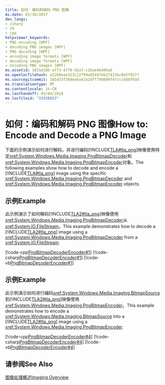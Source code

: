 ```yaml
---
title: 如何：编码和解码 PNG 图像
ms.date: 03/30/2017
dev_langs:
- csharp
- vb
- cpp
helpviewer_keywords:
- PNG encoding [WPF]
- decoding PNG images [WPF]
- PNG decoding [WPF]
- encoding image formats [WPF]
- decoding image formats [WPF]
- encoding PNG images [WPF]
ms.assetid: 3d31d186-af73-47f0-b5a7-c26ae46409a6
ms.openlocfilehash: a22b0eae323c12f99ad5447eb27423bc0e5f9277
ms.sourcegitcommit: 3d5d33f384eeba41b2dff79d096f47ccc8d8f03d
ms.translationtype: MT
ms.contentlocale: zh-CN
ms.lasthandoff: 05/04/2018
ms.locfileid: "33558823"
---
```

# <a name="how-to-encode-and-decode-a-png-image"></a><span data-ttu-id="5f05b-102">如何：编码和解码 PNG 图像</span><span class="sxs-lookup"><span data-stu-id="5f05b-102">How to: Encode and Decode a PNG Image</span></span>
<span data-ttu-id="5f05b-103">下面的示例演示如何进行解码，并进行编码[!INCLUDE[TLA#tla_png](../../../../includes/tlasharptla-png-md.md)]映像使用特定<xref:System.Windows.Media.Imaging.PngBitmapDecoder>和<xref:System.Windows.Media.Imaging.PngBitmapEncoder>对象。</span><span class="sxs-lookup"><span data-stu-id="5f05b-103">The following examples show how to decode and encode a [!INCLUDE[TLA#tla_png](../../../../includes/tlasharptla-png-md.md)] image using the specific <xref:System.Windows.Media.Imaging.PngBitmapDecoder> and <xref:System.Windows.Media.Imaging.PngBitmapEncoder> objects.</span></span>  
  
## <a name="example"></a><span data-ttu-id="5f05b-104">示例</span><span class="sxs-lookup"><span data-stu-id="5f05b-104">Example</span></span>  
 <span data-ttu-id="5f05b-105">此示例演示了如何解码[!INCLUDE[TLA2#tla_png](../../../../includes/tla2sharptla-png-md.md)]映像使用<xref:System.Windows.Media.Imaging.PngBitmapDecoder>从<xref:System.IO.FileStream>。</span><span class="sxs-lookup"><span data-stu-id="5f05b-105">This example demonstrates how to decode a [!INCLUDE[TLA2#tla_png](../../../../includes/tla2sharptla-png-md.md)] image using a <xref:System.Windows.Media.Imaging.PngBitmapDecoder> from a <xref:System.IO.FileStream>.</span></span>  
  
 [!code-cpp[PngBitmapDecoderEncoder#1](../../../../samples/snippets/cpp/VS_Snippets_Wpf/PngBitmapDecoderEncoder/CPP/PngEncoderDecoder.cpp#1)]
 [!code-csharp[PngBitmapDecoderEncoder#1](../../../../samples/snippets/csharp/VS_Snippets_Wpf/PngBitmapDecoderEncoder/CSharp/PngEncoderDecoder.cs#1)]
 [!code-vb[PngBitmapDecoderEncoder#1](../../../../samples/snippets/visualbasic/VS_Snippets_Wpf/PngBitmapDecoderEncoder/VB/PngEncoderDecoder.vb#1)]  
  
## <a name="example"></a><span data-ttu-id="5f05b-106">示例</span><span class="sxs-lookup"><span data-stu-id="5f05b-106">Example</span></span>  
 <span data-ttu-id="5f05b-107">此示例演示如何进行编码<xref:System.Windows.Media.Imaging.BitmapSource>到[!INCLUDE[TLA2#tla_png](../../../../includes/tla2sharptla-png-md.md)]映像使用<xref:System.Windows.Media.Imaging.PngBitmapEncoder>。</span><span class="sxs-lookup"><span data-stu-id="5f05b-107">This example demonstrates how to encode a <xref:System.Windows.Media.Imaging.BitmapSource> into a [!INCLUDE[TLA2#tla_png](../../../../includes/tla2sharptla-png-md.md)] image using a <xref:System.Windows.Media.Imaging.PngBitmapEncoder>.</span></span>  
  
 [!code-cpp[PngBitmapDecoderEncoder#4](../../../../samples/snippets/cpp/VS_Snippets_Wpf/PngBitmapDecoderEncoder/CPP/PngEncoderDecoder.cpp#4)]
 [!code-csharp[PngBitmapDecoderEncoder#4](../../../../samples/snippets/csharp/VS_Snippets_Wpf/PngBitmapDecoderEncoder/CSharp/PngEncoderDecoder.cs#4)]
 [!code-vb[PngBitmapDecoderEncoder#4](../../../../samples/snippets/visualbasic/VS_Snippets_Wpf/PngBitmapDecoderEncoder/VB/PngEncoderDecoder.vb#4)]  
  
## <a name="see-also"></a><span data-ttu-id="5f05b-108">请参阅</span><span class="sxs-lookup"><span data-stu-id="5f05b-108">See Also</span></span>  
 [<span data-ttu-id="5f05b-109">图像处理概述</span><span class="sxs-lookup"><span data-stu-id="5f05b-109">Imaging Overview</span></span>](../../../../docs/framework/wpf/graphics-multimedia/imaging-overview.md)
